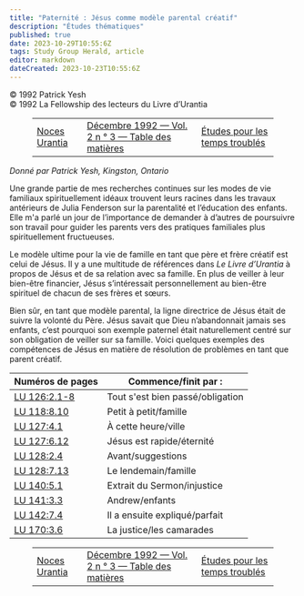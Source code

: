 ```yaml
---
title: "Paternité : Jésus comme modèle parental créatif"
description: "Études thématiques"
published: true
date: 2023-10-29T10:55:6Z
tags: Study Group Herald, article
editor: markdown
dateCreated: 2023-10-23T10:55:6Z
---
```


<p class="v-card v-sheet theme--light grey lighten-3 px-2">© 1992 Patrick Yesh<br>© 1992 La Fellowship des lecteurs du Livre d’Urantia</p>
<figure class="table chapter-navigator">
  <table>
    <tbody>
      <tr>
        <td>
        <a href="/fr/article/John_Hyde/Urantia_Nuptials">
          <span class="mdi mdi-arrow-left-drop-circle"></span><span class="pl-2">Noces Urantia</span>
        </a>
        </td>
        <td>
        <a href="/fr/index/articles_study_group_herald#décembre-1992-vol-2-n-°-3">
          <span class="mdi mdi-book-open-variant"></span><span class="pl-2">Décembre 1992 — Vol. 2 n ° 3 — Table des matières</span>
        </a>
        </td>
        <td>
        <a href="/fr/article/Jill_Hull/Studies_For_Troubled_Times">
          <span class="pr-2">Études pour les temps troublés</span><span class="mdi mdi-arrow-right-drop-circle"></span>
        </a>
        </td>
      </tr>
    </tbody>
  </table>
</figure>



_Donné par Patrick Yesh, Kingston, Ontario_

Une grande partie de mes recherches continues sur les modes de vie familiaux spirituellement idéaux trouvent leurs racines dans les travaux antérieurs de Julia Fenderson sur la parentalité et l’éducation des enfants. Elle m'a parlé un jour de l’importance de demander à d’autres de poursuivre son travail pour guider les parents vers des pratiques familiales plus spirituellement fructueuses.

Le modèle ultime pour la vie de famille en tant que père et frère créatif est celui de Jésus. Il y a une multitude de références dans _Le Livre d’Urantia_ à propos de Jésus et de sa relation avec sa famille. En plus de veiller à leur bien-être financier, Jésus s’intéressait personnellement au bien-être spirituel de chacun de ses frères et sœurs.

Bien sûr, en tant que modèle parental, la ligne directrice de Jésus était de suivre la volonté du Père. Jésus savait que Dieu n’abandonnait jamais ses enfants, c’est pourquoi son exemple paternel était naturellement centré sur son obligation de veiller sur sa famille. Voici quelques exemples des compétences de Jésus en matière de résolution de problèmes en tant que parent créatif.

Numéros de pages | Commence/finit par :
--- | ---
[LU 126:2.1-8](/fr/The_Urantia_Book/126#p2_1) | Tout s'est bien passé/obligation
[LU 118:8.10](/fr/The_Urantia_Book/118#p8_10) | Petit à petit/famille
[LU 127:4.1](/fr/The_Urantia_Book/127#p4_1) | À cette heure/ville
[LU 127:6.12](/fr/The_Urantia_Book/127#p6_12) | Jésus est rapide/éternité
[LU 128:2.4](/fr/The_Urantia_Book/128#p2_4) | Avant/suggestions
[LU 128:7.13](/fr/The_Urantia_Book/128#p7_13) | Le lendemain/famille
[LU 140:5.1](/fr/The_Urantia_Book/140#p5_1) | Extrait du Sermon/injustice
[LU 141:3.3](/fr/The_Urantia_Book/141#p3_3) | Andrew/enfants
[LU 142:7.4](/fr/The_Urantia_Book/142#p7_4) | Il a ensuite expliqué/parfait
[LU 170:3.6](/fr/The_Urantia_Book/170#p3_6) | La justice/les camarades



<figure class="table chapter-navigator">
  <table>
    <tbody>
      <tr>
        <td>
        <a href="/fr/article/John_Hyde/Urantia_Nuptials">
          <span class="mdi mdi-arrow-left-drop-circle"></span><span class="pl-2">Noces Urantia</span>
        </a>
        </td>
        <td>
        <a href="/fr/index/articles_study_group_herald#décembre-1992-vol-2-n-°-3">
          <span class="mdi mdi-book-open-variant"></span><span class="pl-2">Décembre 1992 — Vol. 2 n ° 3 — Table des matières</span>
        </a>
        </td>
        <td>
        <a href="/fr/article/Jill_Hull/Studies_For_Troubled_Times">
          <span class="pr-2">Études pour les temps troublés</span><span class="mdi mdi-arrow-right-drop-circle"></span>
        </a>
        </td>
      </tr>
    </tbody>
  </table>
</figure>
